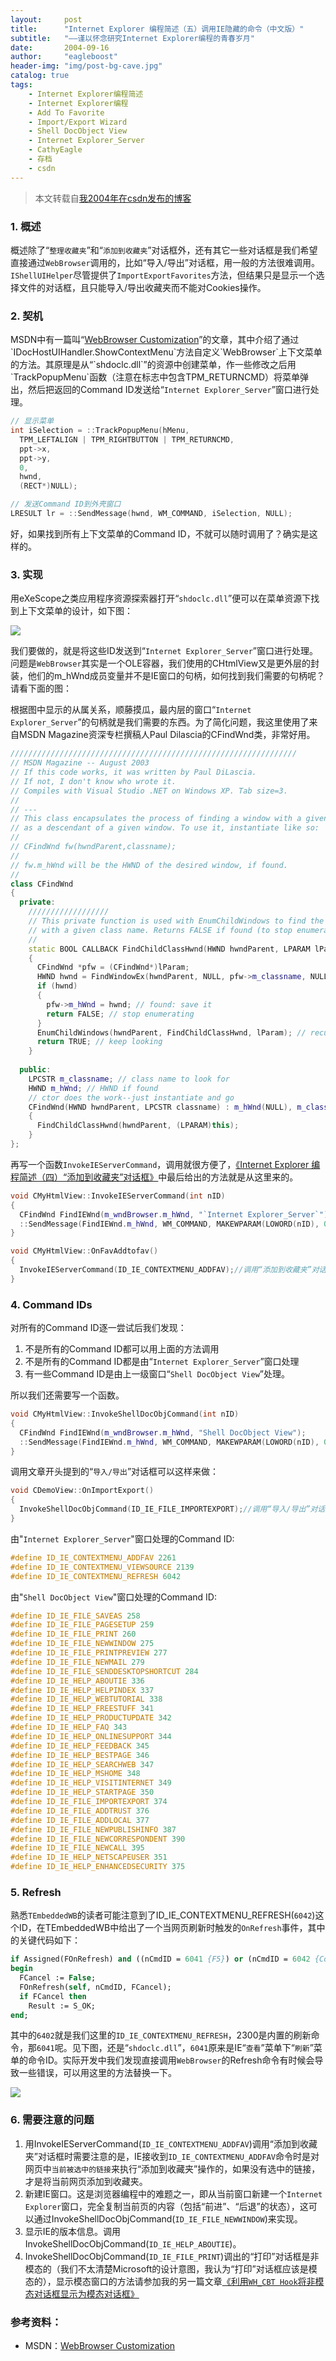 ```yaml
---
layout:     post
title:      "Internet Explorer 编程简述（五）调用IE隐藏的命令（中文版）"
subtitle:   "——谨以怀念研究Internet Explorer编程的青春岁月"
date:       2004-09-16
author:     "eagleboost"
header-img: "img/post-bg-cave.jpg"
catalog: true
tags:
    - Internet Explorer编程简述
    - Internet Explorer编程
    - Add To Favorite
    - Import/Export Wizard
    - Shell DocObject View
    - Internet Explorer_Server
    - CathyEagle
    - 存档
    - csdn
---
```


> 本文转载自[我2004年在csdn发布的博客](https://blog.csdn.net/CathyEagle/article/details/106013)

### 1. 概述

概述除了“`整理收藏夹`”和“`添加到收藏夹`”对话框外，还有其它一些对话框是我们希望直接通过`WebBrowser`调用的，比如“导入/导出”对话框，用一般的方法很难调用。`IShellUIHelper`尽管提供了`ImportExportFavorites`方法，但结果只是显示一个选择文件的对话框，且只能导入/导出收藏夹而不能对Cookies操作。

### 2. 契机

MSDN中有一篇叫“[WebBrowser Customization](https://msdn.microsoft.com/en-us/ie/aa770041(v=vs.94))”的文章，其中介绍了通过`IDocHostUIHandler.ShowContextMenu`方法自定义`WebBrowser`上下文菜单的方法。其原理是从“`shdoclc.dll`”的资源中创建菜单，作一些修改之后用`TrackPopupMenu`函数（注意在标志中包含TPM_RETURNCMD）将菜单弹出，然后把返回的Command ID发送给“``Internet Explorer_Server``”窗口进行处理。

```c++
// 显示菜单
int iSelection = ::TrackPopupMenu(hMenu, 
  TPM_LEFTALIGN | TPM_RIGHTBUTTON | TPM_RETURNCMD,  
  ppt->x,  
  ppt->y,  
  0,  
  hwnd,  
  (RECT*)NULL);

// 发送Command ID到外壳窗口
LRESULT lr = ::SendMessage(hwnd, WM_COMMAND, iSelection, NULL);
```
好，如果找到所有上下文菜单的Command ID，不就可以随时调用了？确实是这样的。

### 3. 实现

用eXeScope之类应用程序资源探索器打开“`shdoclc.dll`”便可以在菜单资源下找到上下文菜单的设计，如下图：

![](https://filedn.com/lCdMuPWubK2H86dRAWfspRh/cathyeagle/eXeScope.jpg)

我们要做的，就是将这些ID发送到“`Internet Explorer_Server`”窗口进行处理。问题是`WebBrowser`其实是一个OLE容器，我们使用的CHtmlView又是更外层的封装，他们的m_hWnd成员变量并不是IE窗口的句柄，如何找到我们需要的句柄呢？请看下面的图：

根据图中显示的从属关系，顺藤摸瓜，最内层的窗口“`Internet Explorer_Server`”的句柄就是我们需要的东西。为了简化问题，我这里使用了来自MSDN Magazine资深专栏撰稿人Paul Dilascia的CFindWnd类，非常好用。

```c++
////////////////////////////////////////////////////////////////
// MSDN Magazine -- August 2003
// If this code works, it was written by Paul DiLascia.
// If not, I don't know who wrote it.
// Compiles with Visual Studio .NET on Windows XP. Tab size=3.
//
// ---
// This class encapsulates the process of finding a window with a given class name
// as a descendant of a given window. To use it, instantiate like so:
//
// CFindWnd fw(hwndParent,classname);
//
// fw.m_hWnd will be the HWND of the desired window, if found.
//
class CFindWnd 
{
  private:  
    //////////////////  
    // This private function is used with EnumChildWindows to find the child  
    // with a given class name. Returns FALSE if found (to stop enumerating).  
    //  
    static BOOL CALLBACK FindChildClassHwnd(HWND hwndParent, LPARAM lParam) 
    {    
      CFindWnd *pfw = (CFindWnd*)lParam;    
      HWND hwnd = FindWindowEx(hwndParent, NULL, pfw->m_classname, NULL);    
      if (hwnd) 
      {      
        pfw->m_hWnd = hwnd; // found: save it      
        return FALSE; // stop enumerating    
      }    
      EnumChildWindows(hwndParent, FindChildClassHwnd, lParam); // recurse    
      return TRUE; // keep looking
    }
  
  public:  
    LPCSTR m_classname; // class name to look for  
    HWND m_hWnd; // HWND if found  
    // ctor does the work--just instantiate and go  
    CFindWnd(HWND hwndParent, LPCSTR classname) : m_hWnd(NULL), m_classname(classname)  
    {
      FindChildClassHwnd(hwndParent, (LPARAM)this);  
    }
};
```

再写一个函数`InvokeIEServerCommand`，调用就很方便了，[《Internet Explorer 编程简述（四）“添加到收藏夹”对话框》](https://eagleboost.com/2004/09/12/Internet-Explorer-%E7%BC%96%E7%A8%8B%E7%AE%80%E8%BF%B0-%E5%9B%9B-%E6%B7%BB%E5%8A%A0%E5%88%B0%E6%94%B6%E8%97%8F%E5%A4%B9-%E5%AF%B9%E8%AF%9D%E6%A1%86/)中最后给出的方法就是从这里来的。

```c++
void CMyHtmlView::InvokeIEServerCommand(int nID)
{  
  CFindWnd FindIEWnd(m_wndBrowser.m_hWnd, "`Internet Explorer_Server`");  
  ::SendMessage(FindIEWnd.m_hWnd, WM_COMMAND, MAKEWPARAM(LOWORD(nID), 0x0), 0);
}

void CMyHtmlView::OnFavAddtofav()
{  
  InvokeIEServerCommand(ID_IE_CONTEXTMENU_ADDFAV);//调用“添加到收藏夹”对话框
}
```

### 4. Command IDs

对所有的Command ID逐一尝试后我们发现：
1. 不是所有的Command ID都可以用上面的方法调用
2. 不是所有的Command ID都是由“`Internet Explorer_Server`”窗口处理
3. 有一些Command ID是由上一级窗口“`Shell DocObject View`”处理。

所以我们还需要写一个函数。

```c++
void CMyHtmlView::InvokeShellDocObjCommand(int nID)
{  
  CFindWnd FindIEWnd(m_wndBrowser.m_hWnd, "Shell DocObject View");  
  ::SendMessage(FindIEWnd.m_hWnd, WM_COMMAND, MAKEWPARAM(LOWORD(nID), 0x0), 0);
}
```

调用文章开头提到的“`导入/导出`”对话框可以这样来做：

```c++
void CDemoView::OnImportExport()
{
  InvokeShellDocObjCommand(ID_IE_FILE_IMPORTEXPORT);//调用“导入/导出”对话框
}
```

由"`Internet Explorer_Server`"窗口处理的Command ID:

```c++
#define ID_IE_CONTEXTMENU_ADDFAV 2261
#define ID_IE_CONTEXTMENU_VIEWSOURCE 2139
#define ID_IE_CONTEXTMENU_REFRESH 6042
```

由"`Shell DocObject View`"窗口处理的Command ID:

```c++
#define ID_IE_FILE_SAVEAS 258
#define ID_IE_FILE_PAGESETUP 259
#define ID_IE_FILE_PRINT 260
#define ID_IE_FILE_NEWWINDOW 275
#define ID_IE_FILE_PRINTPREVIEW 277
#define ID_IE_FILE_NEWMAIL 279
#define ID_IE_FILE_SENDDESKTOPSHORTCUT 284
#define ID_IE_HELP_ABOUTIE 336
#define ID_IE_HELP_HELPINDEX 337
#define ID_IE_HELP_WEBTUTORIAL 338
#define ID_IE_HELP_FREESTUFF 341
#define ID_IE_HELP_PRODUCTUPDATE 342
#define ID_IE_HELP_FAQ 343
#define ID_IE_HELP_ONLINESUPPORT 344
#define ID_IE_HELP_FEEDBACK 345
#define ID_IE_HELP_BESTPAGE 346
#define ID_IE_HELP_SEARCHWEB 347
#define ID_IE_HELP_MSHOME 348
#define ID_IE_HELP_VISITINTERNET 349
#define ID_IE_HELP_STARTPAGE 350
#define ID_IE_FILE_IMPORTEXPORT 374
#define ID_IE_FILE_ADDTRUST 376
#define ID_IE_FILE_ADDLOCAL 377
#define ID_IE_FILE_NEWPUBLISHINFO 387
#define ID_IE_FILE_NEWCORRESPONDENT 390
#define ID_IE_FILE_NEWCALL 395
#define ID_IE_HELP_NETSCAPEUSER 351
#define ID_IE_HELP_ENHANCEDSECURITY 375
```

### 5. Refresh

熟悉`TEmbeddedWB`的读者可能注意到了ID_IE_CONTEXTMENU_REFRESH(`6042`)这个ID，在TEmbeddedWB中给出了一个当网页刷新时触发的`OnRefresh`事件，其中的关键代码如下：

```pascal
if Assigned(FOnRefresh) and ((nCmdID = 6041 {F5}) or (nCmdID = 6042 {ContextMenu}) or (nCmdID = 2300)) then
begin  
  FCancel := False;  
  FOnRefresh(self, nCmdID, FCancel);  
  if FCancel then 
    Result := S_OK;
end;
```

其中的`6402`就是我们这里的`ID_IE_CONTEXTMENU_REFRESH`，2300是内置的刷新命令，那`6041`呢。见下图，还是“`shdoclc.dll`”，`6041`原来是IE“`查看`”菜单下“`刷新`”菜单的命令ID。实际开发中我们发现直接调用`WebBrowser`的Refresh命令有时候会导致一些错误，可以用这里的方法替换一下。

![](https://filedn.com/lCdMuPWubK2H86dRAWfspRh/cathyeagle/eXeScope_View_Menu.jpg)

### 6. 需要注意的问题

1. 用InvokeIEServerCommand(`ID_IE_CONTEXTMENU_ADDFAV`)调用“添加到收藏夹”对话框时需要注意的是，IE接收到`ID_IE_CONTEXTMENU_ADDFAV`命令时是对网页中`当前被选中的链接`来执行“添加到收藏夹”操作的，如果没有选中的链接，才是将当前网页添加到收藏夹。
2. 新建IE窗口。这是浏览器编程中的难题之一，即从当前窗口新建一个`Internet Explorer`窗口，完全复制当前页的内容（包括“前进”、“后退”的状态），这可以通过InvokeShellDocObjCommand(`ID_IE_FILE_NEWWINDOW`)来实现。
3. 显示IE的版本信息。调用InvokeShellDocObjCommand(`ID_IE_HELP_ABOUTIE`)。
4. InvokeShellDocObjCommand(`ID_IE_FILE_PRINT`)调出的“打印”对话框是非模态的（我们不太清楚Microsoft的设计意图，我认为“打印”对话框应该是模态的），显示模态窗口的方法请参加我的另一篇文章[《利用`WH_CBT Hook`将非模态对话框显示为模态对话框》](https://eagleboost.com/2004/09/13/%E5%88%A9%E7%94%A8WH_CBT-Hook%E5%B0%86%E9%9D%9E%E6%A8%A1%E6%80%81%E5%AF%B9%E8%AF%9D%E6%A1%86%E6%98%BE%E7%A4%BA%E4%B8%BA%E6%A8%A1%E6%80%81%E5%AF%B9%E8%AF%9D%E6%A1%86/)

### 参考资料：
+ MSDN：[WebBrowser Customization](https://msdn.microsoft.com/en-us/ie/aa770041(v=vs.94))